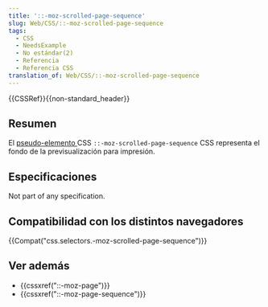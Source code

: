 ```yaml
---
title: '::-moz-scrolled-page-sequence'
slug: Web/CSS/::-moz-scrolled-page-sequence
tags:
  - CSS
  - NeedsExample
  - No estándar(2)
  - Referencia
  - Referencia CSS
translation_of: Web/CSS/::-moz-scrolled-page-sequence
---
```

{{CSSRef}}{{non-standard_header}}

## Resumen

El [pseudo-elemento ](/es/docs/Web/CSS/Pseudo-elements)CSS `::-moz-scrolled-page-sequence` CSS representa el fondo de la previsualización para impresión.

## Especificaciones

Not part of any specification.

## Compatibilidad con los distintos navegadores

{{Compat("css.selectors.-moz-scrolled-page-sequence")}}

## Ver además

- {{cssxref("::-moz-page")}}
- {{cssxref("::-moz-page-sequence")}}
